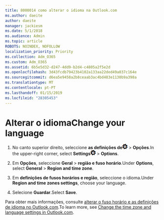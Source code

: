 ```yaml
---
title: 8000014 como alterar o idioma na Outlook.com
ms.author: daeite
author: daeite
manager: jackiesm
ms.date: 5/1/2018
ms.audience: Admin
ms.topic: article
ROBOTS: NOINDEX, NOFOLLOW
localization_priority: Priority
ms.collection: Adm_O365
ms.custom: Adm_O365
ms.assetid: 6b5e5d32-d247-4dd9-b2d4-c4805a2f5e2d
ms.openlocfilehash: 3d43fcdb79423b4102a133aa22ded49a037c164e
ms.sourcegitcommit: d6ea5e9458a2b8ceaab3ac4bd483e1130b9a398a
ms.translationtype: MT
ms.contentlocale: pt-PT
ms.lasthandoff: 01/15/2019
ms.locfileid: "28305453"
---
```

# <a name="change-your-language"></a><span data-ttu-id="16476-102">Alterar o idioma</span><span class="sxs-lookup"><span data-stu-id="16476-102">Change your language</span></span>

1. <span data-ttu-id="16476-103">No canto superior direito, seleccione **as definições de**![definições de](media/f4b2e798-fff1-4a14-931f-5677a4543b58.png) \> **Opções**.</span><span class="sxs-lookup"><span data-stu-id="16476-103">In the upper-right corner, select **Settings**![Settings](media/f4b2e798-fff1-4a14-931f-5677a4543b58.png) \> **Options**.</span></span>
    
2. <span data-ttu-id="16476-104">Em **Opções**, seleccione **Geral** \> **região e fuso horário**.</span><span class="sxs-lookup"><span data-stu-id="16476-104">Under **Options**, select **General** \> **Region and time zone**.</span></span>
    
3. <span data-ttu-id="16476-105">Em **definições de fusos horários e região**, seleccione o idioma.</span><span class="sxs-lookup"><span data-stu-id="16476-105">Under **Region and time zones settings**, choose your language.</span></span>
    
4. <span data-ttu-id="16476-106">Selecione **Guardar**.</span><span class="sxs-lookup"><span data-stu-id="16476-106">Select **Save**.</span></span>
    
<span data-ttu-id="16476-107">Para obter mais informações, consulte [alterar o fuso horário e as definições de idioma no Outlook.com](https://go.microsoft.com/fwlink/p/?linkid=873132).</span><span class="sxs-lookup"><span data-stu-id="16476-107">To learn more, see [Change the time zone and language settings in Outlook.com](https://go.microsoft.com/fwlink/p/?linkid=873132).</span></span>
  


